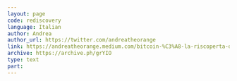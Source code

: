 ```yaml
---
layout: page
code: rediscovery
language: Italian
author: Andrea
author_url: https://twitter.com/andreatheorange
link: https://andreatheorange.medium.com/bitcoin-%C3%A8-la-riscoperta-del-denaro-7f2145a1a504
archive: https://archive.ph/grYIO
type: text
part: 
---
```

